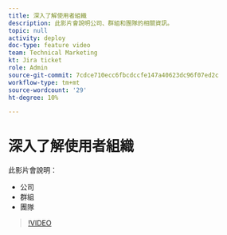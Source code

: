 ```yaml
---
title: 深入了解使用者組織
description: 此影片會說明公司、群組和團隊的相關資訊。
topic: null
activity: deploy
doc-type: feature video
team: Technical Marketing
kt: Jira ticket
role: Admin
source-git-commit: 7cdce710ecc6fbcdccfe147a40623dc96f07ed2c
workflow-type: tm+mt
source-wordcount: '29'
ht-degree: 10%

---
```


# 深入了解使用者組織

此影片會說明：

* 公司
* 群組
* 團隊

>[!VIDEO](https://video.tv.adobe.com/v/335068/?quality=12)

